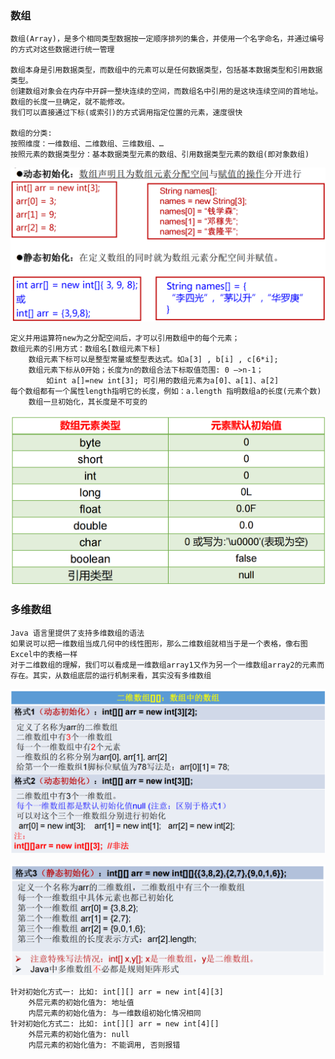 ### 数组

```shell
数组(Array)，是多个相同类型数据按一定顺序排列的集合，并使用一个名字命名，并通过编号的方式对这些数据进行统一管理

数组本身是引用数据类型，而数组中的元素可以是任何数据类型，包括基本数据类型和引用数据类型。
创建数组对象会在内存中开辟一整块连续的空间，而数组名中引用的是这块连续空间的首地址。
数组的长度一旦确定，就不能修改。
我们可以直接通过下标(或索引)的方式调用指定位置的元素，速度很快

数组的分类:
按照维度：一维数组、二维数组、三维数组、…
按照元素的数据类型分：基本数据类型元素的数组、引用数据类型元素的数组(即对象数组)
```

![image-20220721224217454](images/image-20220721224217454.png)

```shell
定义并用运算符new为之分配空间后，才可以引用数组中的每个元素；
数组元素的引用方式：数组名[数组元素下标]
    数组元素下标可以是整型常量或整型表达式。如a[3] , b[i] , c[6*i];
    数组元素下标从0开始；长度为n的数组合法下标取值范围: 0 —>n-1；
		如int a[]=new int[3]; 可引用的数组元素为a[0]、a[1]、a[2]
每个数组都有一个属性length指明它的长度，例如：a.length 指明数组a的长度(元素个数) 
	数组一旦初始化，其长度是不可变的
```

![image-20220721225946899](images/image-20220721225946899.png)

### 多维数组

```shell
Java 语言里提供了支持多维数组的语法
如果说可以把一维数组当成几何中的线性图形，那么二维数组就相当于是一个表格，像右图Excel中的表格一样
对于二维数组的理解，我们可以看成是一维数组array1又作为另一个一维数组array2的元素而存在。其实，从数组底层的运行机制来看，其实没有多维数组
```

![image-20220721235341923](images/image-20220721235341923.png)

![image-20220721235529033](images/image-20220721235529033.png)

```shell
针对初始化方式一: 比如: int[][] arr = new int[4][3]
	外层元素的初始化值为: 地址值
	内层元素的初始化值为: 与一维数组初始化情况相同
针对初始化方式二: 比如: int[][] arr = new int[4][]
	外层元素的初始化值为: null
	内层元素的初始化值为: 不能调用, 否则报错
```

